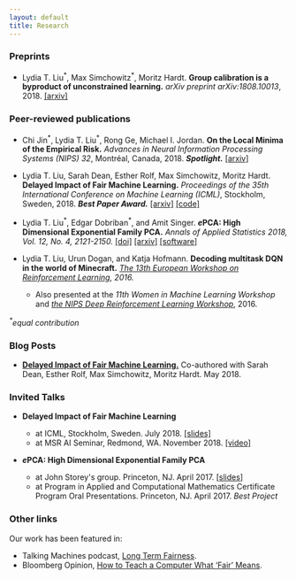 ```yaml
---
layout: default
title: Research
---
```


### Preprints

* Lydia T. Liu<sup>\*</sup>, Max Simchowitz<sup>\*</sup>, Moritz Hardt. **Group calibration is a byproduct of unconstrained learning.** *arXiv preprint arXiv:1808.10013*, 2018. [[arxiv]](https://arxiv.org/abs/1808.10013) 

### Peer-reviewed publications

* Chi Jin<sup>\*</sup>, Lydia T. Liu<sup>\*</sup>, Rong Ge, Michael I. Jordan. **On the Local Minima of the Empirical Risk.** *Advances in Neural Information Processing Systems (NIPS) 32*, Montréal, Canada, 2018. ***Spotlight.*** [[arxiv]](https://arxiv.org/abs/1803.09357) 

* Lydia T. Liu, Sarah Dean, Esther Rolf, Max Simchowitz, Moritz Hardt. **Delayed Impact of Fair Machine Learning.** *Proceedings of the 35th International Conference on Machine Learning (ICML)*, Stockholm, Sweden, 2018. ***Best Paper Award.*** [[arxiv]](https://arxiv.org/abs/1803.04383) [[code]](https://github.com/lydiatliu/delayedimpact)

* Lydia T. Liu<sup>\*</sup>, Edgar Dobriban<sup>\*</sup>, and Amit Singer. ***e*****PCA: High Dimensional Exponential Family PCA.** *Annals of Applied Statistics 2018, Vol. 12, No. 4, 2121-2150.* [[doi]](https://dx.doi.org/10.1214/18-AOAS1146) [[arxiv]](https://arxiv.org/abs/1611.05550) [[software]](http://github.com/lydiatliu/epca/)

* Lydia T. Liu, Urun Dogan, and Katja Hofmann. **Decoding multitask DQN in the world of Minecraft.** *[The 13th European Workshop on Reinforcement Learning](https://ewrl.files.wordpress.com/2016/11/ewrl13-2016-submission-29.pdf), 2016.*
  * Also presented at the *11th Women in Machine Learning Workshop* and [*the NIPS Deep Reinforcement Learning Workshop*](https://drive.google.com/file/d/0B1PUpk7kwWu-bDd2djhqNEx2S2J4UURTUE1sVjVnS2tXZG9r/view), 2016.
  
*<sup>\*</sup>equal contribution*

### Blog Posts

* [**Delayed Impact of Fair Machine Learning.**](https://bair.berkeley.edu/blog/2018/05/17/delayed-impact/) Co-authored with Sarah Dean, Esther Rolf, Max Simchowitz, Moritz Hardt. May 2018.

### Invited Talks

* **Delayed Impact of Fair Machine Learning** 
  * at ICML, Stockholm, Sweden. July 2018. [[slides]](/assets/icml_talk_2018.pdf)
  * at MSR AI Seminar, Redmond, WA. November 2018. [[video]](https://youtu.be/8cDVtXjvq9s)
  
  
* ***e*****PCA: High Dimensional Exponential Family PCA**
  * at John Storey's group. Princeton, NJ. April 2017. [[slides]](/assets/epca_talk_apr20.pdf)
  * at Program in Applied and Computational Mathematics Certificate Program Oral Presentations. Princeton, NJ. April 2017. *Best Project*
  
  

### Other links  
Our work has been featured in:
* Talking Machines podcast, [Long Term Fairness](https://www.thetalkingmachines.com/episodes/long-term-fairness).
* Bloomberg Opinion, [How to Teach a Computer What ‘Fair’ Means](https://www.bloomberg.com/view/articles/2018-03-15/computer-algorithms-need-to-know-what-fair-means).

